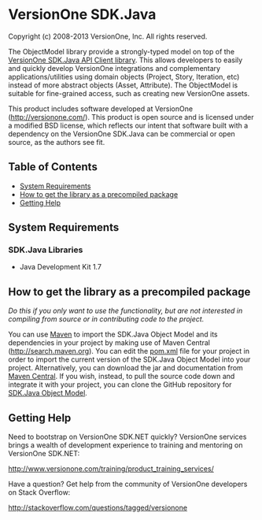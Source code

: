 # VersionOne SDK.Java
Copyright (c) 2008-2013 VersionOne, Inc.
All rights reserved.

The ObjectModel library provide a strongly-typed model on top of the [VersionOne SDK.Java API Client library](https://github.com/versionone/VersionOne.SDK.Java.APIClient). This allows developers to easily and quickly develop VersionOne integrations and complementary applications/utilities using domain objects (Project, Story, Iteration, etc) instead of more abstract objects (Asset, Attribute). The ObjectModel is suitable for fine-grained access, such as creating new VersionOne assets.

This product includes software developed at VersionOne 
(http://versionone.com/). This product is open source and is licensed 
under a modified BSD license, which reflects our intent that software 
built with a dependency on the  VersionOne SDK.Java can be commercial or 
open source, as the authors see fit.

## Table of Contents

* [System Requirements](#system_requirements)
* [How to get the library as a precompiled package](#how_to_get_the_library_as_a_precompiled_package)
* [Getting Help](#getting_help)

## System Requirements ##

### SDK.Java Libraries ###

* Java Development Kit 1.7

## How to get the library as a precompiled package

_Do this if you only want to use the functionality, but are not interested in compiling from source or in contributing code to the project._

You can use [Maven](http://maven.apache.org/) to import the SDK.Java Object Model and its dependencies in your project by making use of Maven Central (http://search.maven.org). You can edit the [pom.xml](http://maven.apache.org/guides/introduction/introduction-to-the-pom.html) file for your project in order to import the current version of the SDK.Java Object Model into your project. Alternatively, you can download the jar and documentation from [Maven Central](http://search.maven.org/#search%7Cga%7C1%7Ca%3A%22VersionOne.SDK.Java.ObjectModel%22). If you wish, instead, to pull the source code down and integrate it with your project, you can clone the GitHub repository for [SDK.Java Object Model](https://github.com/versionone/VersionOne.SDK.Java.ObjectModel).

## Getting Help

Need to bootstrap on VersionOne SDK.NET quickly? VersionOne services brings a wealth of development experience to training and mentoring on VersionOne SDK.NET:

http://www.versionone.com/training/product_training_services/

Have a question? Get help from the community of VersionOne developers on Stack Overflow:

http://stackoverflow.com/questions/tagged/versionone
